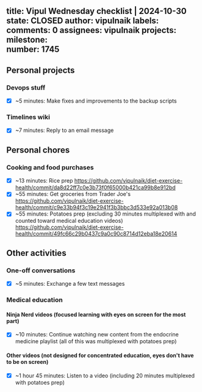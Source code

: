 title:	Vipul Wednesday checklist | 2024-10-30
state:	CLOSED
author:	vipulnaik
labels:	
comments:	0
assignees:	vipulnaik
projects:	
milestone:	
number:	1745
--
## Personal projects

### Devops stuff

- [x] ~5 minutes: Make fixes and improvements to the backup scripts

### Timelines wiki

- [x] ~7 minutes: Reply to an email message

## Personal chores

### Cooking and food purchases

- [x] ~13 minutes: Rice prep https://github.com/vipulnaik/diet-exercise-health/commit/da8d22ff7c0e3b73f0f65000b421ca99b8e912bd
- [x] ~55 minutes: Get groceries from Trader Joe's https://github.com/vipulnaik/diet-exercise-health/commit/c9e33b94f3c19e2941f3b3bbc3d533e92a013b08
- [x] ~55 minutes: Potatoes prep (excluding 30 minutes multiplexed with and counted toward medical education videos) https://github.com/vipulnaik/diet-exercise-health/commit/49fc66c29b0437c9a0c90c8714d12eba18e20614

## Other activities

### One-off conversations

- [x] ~5 minutes: Exchange a few text messages

### Medical education

#### Ninja Nerd videos (focused learning with eyes on screen for the most part)

- [x] ~10 minutes: Continue watching new content from the endocrine medicine playlist (all of this was multiplexed with potatoes prep)

#### Other videos (not designed for concentrated education, eyes don't have to be on screen)

- [x] ~1 hour 45 minutes: Listen to a video (including 20 minutes multiplexed with potatoes prep)

